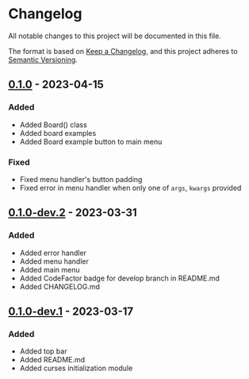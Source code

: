 # Changelog

All notable changes to this project will be documented in this file.

The format is based on [Keep a Changelog](https://keepachangelog.com/en/1.0.0/),
and this project adheres to [Semantic Versioning](https://semver.org/spec/v2.0.0.html).

## [0.1.0] - 2023-04-15

### Added

- Added Board() class
- Added board examples
- Added Board example button to main menu

### Fixed

- Fixed menu handler's button padding
- Fixed error in menu handler when only one of `args`, `kwargs` provided

## [0.1.0-dev.2] - 2023-03-31

### Added

- Added error handler
- Added menu handler
- Added main menu
- Added CodeFactor badge for develop branch in README.md
- Added CHANGELOG.md

## [0.1.0-dev.1] - 2023-03-17

### Added

- Added top bar
- Added README.md
- Added curses initialization module

[0.1.0]: https://github.com/pufereq/simulat/compare/0.1.0-dev.2...0.1.0
[0.1.0-dev.2]: https://github.com/pufereq/simulat/compare/0.1.0-dev.1...0.1.0-dev.2
[0.1.0-dev.1]: https://github.com/pufereq/simulat/commits/0.1.0-dev.1
